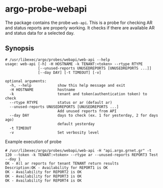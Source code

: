 # argo-probe-webapi

The package contains the probe `web-api`. This is a probe for checking AR and status reports are properly working. It checks if there are available AR and status data for a selected day.

## Synopsis

```
# /usr/libexec/argo/probes/webapi/web-api --help
usage: web-api [-h] -H HOSTNAME -k TENANT:<token> --rtype RTYPE
               [--unused-reports UNUSEDREPORTS [UNUSEDREPORTS ...]]
               [--day DAY] [-t TIMEOUT] [-v]

optional arguments:
  -h, --help            show this help message and exit
  -H HOSTNAME           hostname
  -k                    tenant and token(authentication token) to check
  --rtype RTYPE         status or ar (default ar)
  --unused-reports UNUSEDREPORTS [UNUSEDREPORTS ...]
                        Add unused reports from API
  --day DAY             days to check (ex. 1 for yesterday, 2 for days ago)
                        default yesterday
  -t TIMEOUT
  -v                    Set verbosity level
```

Example execution of probe

```
# /usr/libexec/argo/probes/webapi/web-api -H "api.argo.grnet.gr" -t 120 --token -k TENANT:<token> --rtype ar --unused-reports REPORT3 Test --day 1
OK - All ar reports for tenant TENANT return results 
Description:OK - Availability for REPORT1 is OK
OK - Availability for REPORT2 is OK
OK - Availability for REPORT3 is OK
OK - Availability for REPORT4 is OK
```

